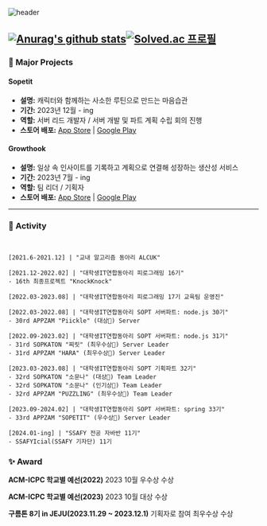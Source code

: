   
![header](https://capsule-render.vercel.app/api?type=waving&color=timeGradient&text=Welcome%20to%20Seungbin's%20GitHub%20👋&animation=twinkling&fontSize=35&fontAlignY=40&fontAlign=65&height=250)

[![Anurag's github stats](https://github-readme-stats.vercel.app/api?username=csb9427&theme=onedark)](https://github.com/anuraghazra/github-readme-stats)[![Solved.ac 프로필](http://mazassumnida.wtf/api/v2/generate_badge?boj=csb9427)](https://solved.ac/csb9427)
----------------------------------------

### 🌟 Major Projects

#### Sopetit
- **설명:** 캐릭터와 함께하는 사소한 루틴으로 만드는 마음습관
- **기간:** 2023년 12월 - ing
- **역할:** 서버 리드 개발자 / 서버 개발 및 파트 계획 수립 회의 진행
- **스토어 배포:** [App Store](#) | [Google Play](#)

#### Growthook
- **설명:** 일상 속 인사이트를 기록하고 계획으로 연결해 성장하는 생산성 서비스
- **기간:** 2023년 7월 - ing
- **역할:** 팀 리더 / 기획자
- **스토어 배포:** [App Store](https://apps.apple.com/kr/app/%EA%B7%B8%EB%A1%9C%EC%91%A5/id6476508028) | [Google Play](#)

-----------------------
### 🚀 Activity
```shell


[2021.6-2021.12] | "교내 알고리즘 동아리 ALCUK"

[2021.12-2022.02] | "대학생IT연합동아리 피로그래밍 16기"
- 16th 최종프로젝트 "KnockKnock"

[2022.03-2023.08] | "대학생IT연합동아리 피로그래밍 17기 교육팀 운영진"

[2022.03-2022.08] | "대학생IT연합동아리 SOPT 서버파트: node.js 30기"
- 30rd APPZAM "Piickle" (대상🥇) Server

[2022.09-2023.02] | "대학생IT연합동아리 SOPT 서버파트: node.js 31기"
- 31rd SOPKATON "찌릿" (최우수상🥈) Server Leader
- 31rd APPZAM "HARA" (최우수상🥈) Server Leader

[2023.03-2023.08] | "대학생IT연합동아리 SOPT 기획파트 32기"
- 32rd SOPKATON "소문나" (대상🥇) Team Leader
- 32rd SOPKATON "소문나" (인기상🥇) Team Leader
- 32rd APPZAM "PUZZLING" (최우수상🥈) Team Leader

[2023.09-2024.02] | "대학생IT연합동아리 SOPT 서버파트: spring 33기"
- 33rd APPZAM "SOPETIT" (우수상🥇) Server Leader

[2024.01-ing] | "SSAFY 전공 자바반 11기"
- SSAFYIcial(SSAFY 기자단) 11기
```
### ✨ Award
**ACM-ICPC 학교별 예선(2022)**
2023 10월 우수상 수상

**ACM-ICPC 학교별 예선(2023)**
2023 10월 대상 수상

**구름톤 8기 in JEJU(2023.11.29 ~ 2023.12.1)**
기획자로 참여 최우수상 수상
